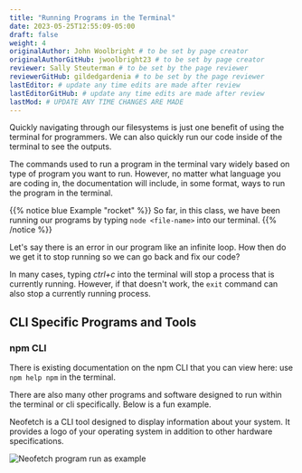 ```yaml
---
title: "Running Programs in the Terminal"
date: 2023-05-25T12:55:09-05:00
draft: false
weight: 4
originalAuthor: John Woolbright # to be set by page creator
originalAuthorGitHub: jwoolbright23 # to be set by page creator
reviewer: Sally Steuterman # to be set by the page reviewer
reviewerGitHub: gildedgardenia # to be set by the page reviewer
lastEditor: # update any time edits are made after review
lastEditorGitHub: # update any time edits are made after review
lastMod: # UPDATE ANY TIME CHANGES ARE MADE
---
```


Quickly navigating through our filesystems is just one benefit of using the terminal for programmers.
We can also quickly run our code inside of the terminal to see the outputs.

The commands used to run a program in the terminal vary widely based on type of program you want to run.
However, no matter what language you are coding in, the documentation will include, in some format, ways to run the program in the terminal. 

{{% notice blue Example "rocket" %}}
So far, in this class, we have been running our programs by typing `node <file-name>` into our terminal.
{{% /notice %}}

Let's say there is an error in our program like an infinite loop. How then do we get it to stop running so we can go back and fix our code?

In many cases, typing *ctrl+c* into the terminal will stop a process that is currently running. However, if that doesn't work, the `exit` command can also stop a currently running process.

## CLI Specific Programs and Tools

### npm CLI

There is existing documentation on the npm CLI that you can view here: use `npm help npm` in the terminal.

There are also many other programs and software designed to run within the terminal or cli specifically. Below is a fun example.

Neofetch is a CLI tool designed to display information about your system. It provides a logo of your operating system in addition to other hardware specifications.

![Neofetch program run as example](pictures/neofetch-example.png?classes=border)